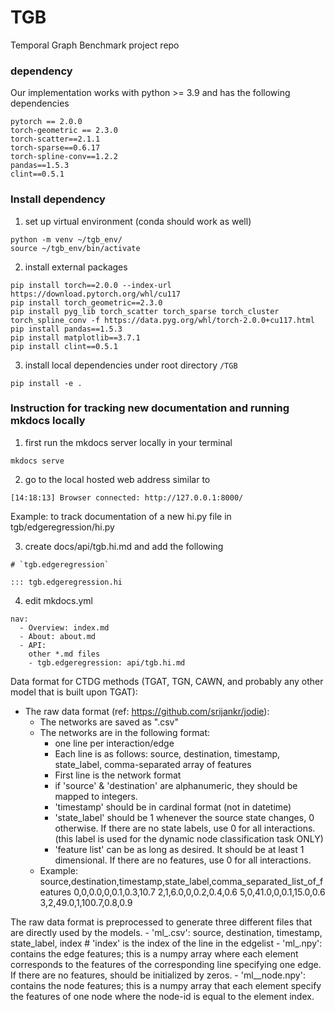 # TGB
Temporal Graph Benchmark project repo 


### dependency
Our implementation works with python >= 3.9 and has the following dependencies
```
pytorch == 2.0.0
torch-geometric == 2.3.0
torch-scatter==2.1.1
torch-sparse==0.6.17
torch-spline-conv==1.2.2
pandas==1.5.3
clint==0.5.1
```



### Install dependency

1. set up virtual environment (conda should work as well)
```
python -m venv ~/tgb_env/
source ~/tgb_env/bin/activate
```

2. install external packages
```
pip install torch==2.0.0 --index-url https://download.pytorch.org/whl/cu117
pip install torch_geometric==2.3.0
pip install pyg_lib torch_scatter torch_sparse torch_cluster torch_spline_conv -f https://data.pyg.org/whl/torch-2.0.0+cu117.html
pip install pandas==1.5.3
pip install matplotlib==3.7.1
pip install clint==0.5.1
```

3. install local dependencies under root directory `/TGB`
```
pip install -e .
```




### Instruction for tracking new documentation and running mkdocs locally

1. first run the mkdocs server locally in your terminal 
```
mkdocs serve
```

2. go to the local hosted web address similar to
```
[14:18:13] Browser connected: http://127.0.0.1:8000/
```

Example: to track documentation of a new hi.py file in tgb/edgeregression/hi.py


3. create docs/api/tgb.hi.md and add the following
```
# `tgb.edgeregression`

::: tgb.edgeregression.hi
```

4. edit mkdocs.yml 
```
nav:
  - Overview: index.md
  - About: about.md
  - API:
	other *.md files 
	- tgb.edgeregression: api/tgb.hi.md
```





Data format for CTDG methods (TGAT, TGN, CAWN, and probably any other model that is built upon TGAT):

- The raw data format (ref: https://github.com/srijankr/jodie):
	- The networks are saved as "<network>.csv"
	- The networks are in the following format:
		- one line per interaction/edge
		- Each line is as follows: source, destination, timestamp, state_label, comma-separated array of features
		- First line is the network format
		- if 'source' & 'destination' are alphanumeric, they should be mapped to integers.
		- 'timestamp' should be in cardinal format (not in datetime)
		- 'state_label' should be 1 whenever the source state changes, 0 otherwise. If there are no state labels, use 0 for all interactions. (this label is used for the dynamic node classification task ONLY)
		- 'feature list' can be as long as desired. It should be at least 1 dimensional. If there are no features, use 0 for all interactions.
	- Example:
	source,destination,timestamp,state_label,comma_separated_list_of_features
	0,0,0.0,0,0.1,0.3,10.7
	2,1,6.0,0,0.2,0.4,0.6
	5,0,41.0,0,0.1,15.0,0.6
	3,2,49.0,1,100.7,0.8,0.9

The raw data format is preprocessed to generate three different files that are directly used by the models.
	- 'ml_<network>.csv': source, destination, timestamp, state_label, index 	# 'index' is the index of the line in the edgelist
	- 'ml_<network>.npy': contains the edge features; this is a numpy array where each element corresponds to the features of the corresponding line specifying one edge. If there are no features, should be initialized by zeros.
	- 'ml_<network>_node.npy': contains the node features; this is a numpy array that each element specify the features of one node where the node-id is equal to the element index.
